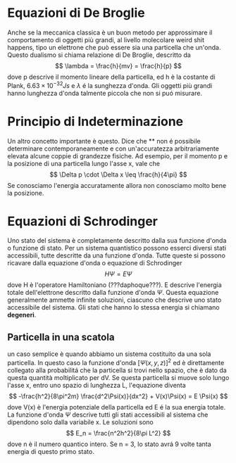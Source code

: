 # Equazioni di De Broglie
Anche se la meccanica classica è un buon metodo per approssimare il comportamento di oggetti più grandi, al livello molecolare weird shit happens, tipo un elettrone che può essere sia una particella che un'onda. Questo dualismo si chiama relazione di De Broglie, descritto da $$
\lambda = \frac{h}{mv} = \frac{h}{p}
$$dove p descrive il momento lineare della particella, ed h è la costante di Plank, $6.63 \times 10^{-32}Js$ e $\lambda$ é la sunghezza d'onda. Gli oggetti più grandi hanno lunghezza d'onda talmente piccola che non si puó misurare. 

# Principio di Indeterminazione
Un altro concetto importante è questo. Dice che ** non é possibile determinare contemporaneamente e con un'accuratezza arbitrariamente elevata alcune coppie di grandezze fisiche. Ad esempio, per il momento p e la posizione di una particella lungo l'asse x, vale che $$
\Delta p \cdot \Delta x \leq \frac{h}{4\pi}  
$$Se conosciamo l'energia accuratamente allora non conosciamo molto bene la posizione. 

# Equazioni di Schrodinger
Uno stato del sistema è completamente descritto dalla sua funzione d'onda o funzione di stato. Per un sistema quantistico possono esserci diversi stati accessibili, tutte descritte da una funzione d'onda. Tutte queste si possono ricavare dalla equazione d'onda o equazione di Schrodinger $$
H \Psi = E \Psi
$$ dove H è l'operatore Hamiltoniano (???daphoque???). E descrive l'energia totale dell'elettrone descritto dalla funzione d'onda $\Psi$. Questa equazione generalmente ammette infinite soluzioni, ciascuno che descrive uno stato accessibile del sistema. Gli stati che hanno lo stessa energia si chiamano **degeneri**. 

## Particella in una scatola
un caso semplice è quando abbiamo un sistema costituito da una sola particella. In questo caso la funzione d'onda $[ \Psi(x,y,z)]^2$ ed è direttamente collegato alla probabilitá che la particella si trovi nello spazio, che è dato da questa quantità moltiplicato per dV. Se questa particella si muove solo lungo l'asse x, entro uno spazio di lunghezza L, l'equazione diventa $$
-\frac{h^2}{8\pi^2m} \frac{d^2\Psi(x)}{dx^2} + V(x)\Psi(x) = E \Psi(x)
$$ dove V(x) è l'energia potenziale della particella ed E é la sua energia totale. La funzione d'onda $\Psi$ descrive tutti gli stati accessibili al sistema che dipendono solo dalla variabile x. Le soluzioni sono $$
E_n = \frac{n^2h^2}{8\pi L^2}
$$dove n è il numero quantico intero. Se n = 3, lo stato avrá 9 volte tanta energia di questo primo stato. 
